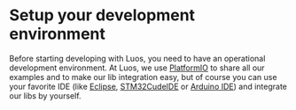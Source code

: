 # Setup your development environment
Before starting developing with Luos, you need to have an operational development environment.
At Luos, we use <a href="https://platformio.org/platformio-ide" target="_blank">PlatformIO</a> to share all our examples and to make our lib integration easy, but of course you can use your favorite IDE (like <a href="https://www.eclipse.org/downloads/" target="_blank">Eclipse</a>, <a href="https://www.st.com/en/development-tools/stm32cubeide.html" target="_blank">STM32CudeIDE</a> or <a href="https://www.arduino.cc/en/software" target="_blank">Arduino IDE</a>) and integrate our libs by yourself.
